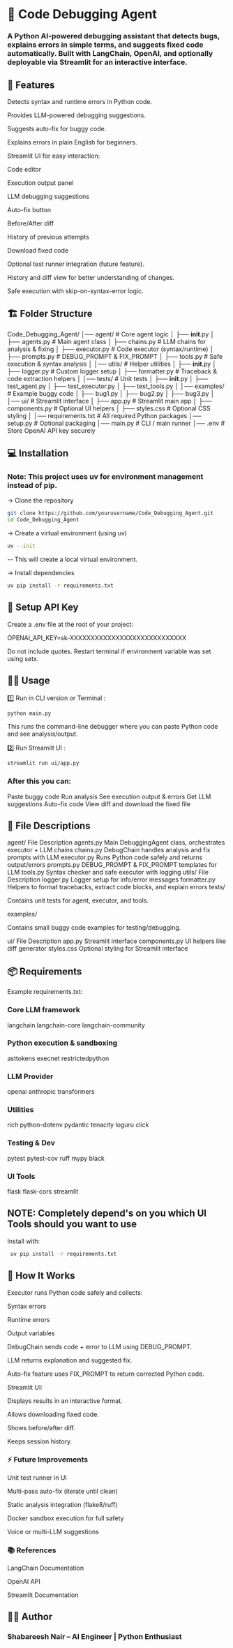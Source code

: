 # 🐞 Code Debugging Agent

### A Python AI-powered debugging assistant that detects bugs, explains errors in simple terms, and suggests fixed code automatically. Built with LangChain, OpenAI, and optionally deployable via Streamlit for an interactive interface.



## 🚀 Features

Detects syntax and runtime errors in Python code.

Provides LLM-powered debugging suggestions.

Suggests auto-fix for buggy code.

Explains errors in plain English for beginners.

Streamlit UI for easy interaction:

Code editor

Execution output panel

LLM debugging suggestions

Auto-fix button

Before/After diff

History of previous attempts

Download fixed code

Optional test runner integration (future feature).

History and diff view for better understanding of changes.

Safe execution with skip-on-syntax-error logic.



## 🏗 Folder Structure
Code_Debugging_Agent/
│── agent/                  # Core agent logic
│   ├── __init__.py
│   ├── agents.py           # Main agent class
│   ├── chains.py           # LLM chains for analysis & fixing
│   ├── executor.py         # Code executor (syntax/runtime)
│   ├── prompts.py          # DEBUG_PROMPT & FIX_PROMPT
│   ├── tools.py            # Safe execution & syntax analysis
│
│── utils/                  # Helper utilities
│   ├── __init__.py
│   ├── logger.py           # Custom logger setup
│   ├── formatter.py        # Traceback & code extraction helpers
│
│── tests/                  # Unit tests
│   ├── __init__.py
│   ├── test_agent.py
│   ├── test_executor.py
│   ├── test_tools.py
│
│── examples/               # Example buggy code
│   ├── bug1.py
│   ├── bug2.py
│   ├── bug3.py
│
│── ui/                     # Streamlit interface
│   ├── app.py              # Streamlit main app
│   ├── components.py       # Optional UI helpers
│   ├── styles.css          # Optional CSS styling
│
│── requirements.txt        # All required Python packages
│── setup.py                # Optional packaging
│── main.py                 # CLI / main runner
│── .env                    # Store OpenAI API key securely



## 💻 Installation

### Note: This project uses uv for environment management instead of pip.

-> Clone the repository

```bash
git clone https://github.com/yourusername/Code_Debugging_Agent.git
cd Code_Debugging_Agent
```

-> Create a virtual environment (using uv)

```bash
uv --init
```

-- This will create a local virtual environment.


-> Install dependencies

```bash
uv pip install -r requirements.txt
```

## 🔑 Setup API Key

Create a .env file at the root of your project:

OPENAI_API_KEY=sk-XXXXXXXXXXXXXXXXXXXXXXXXXXXX

Do not include quotes. Restart terminal if environment variable was set using setx.


## 🏃‍♂️ Usage
1️⃣ Run in CLI version or Terminal :
```bash
python main.py
```
This runs the command-line debugger where you can paste Python code and see analysis/output.


2️⃣ Run Streamlit UI :
```bash
streamlit run ui/app.py
```


### After this you can:

Paste buggy code
Run analysis
See execution output & errors
Get LLM suggestions
Auto-fix code
View diff and download the fixed file



## 📂 File Descriptions
agent/
File	Description
agents.py	Main DebuggingAgent class, orchestrates executor + LLM chains
chains.py	DebugChain handles analysis and fix prompts with LLM
executor.py	Runs Python code safely and returns output/errors
prompts.py	DEBUG_PROMPT & FIX_PROMPT templates for LLM
tools.py	Syntax checker and safe executor with logging
utils/
File	Description
logger.py	Logger setup for info/error messages
formatter.py	Helpers to format tracebacks, extract code blocks, and explain errors
tests/

Contains unit tests for agent, executor, and tools.

examples/

Contains small buggy code examples for testing/debugging.

ui/
File	Description
app.py	Streamlit interface
components.py	UI helpers like diff generator
styles.css	Optional styling for Streamlit interface



## 📦 Requirements

Example requirements.txt:

### Core LLM framework
langchain
langchain-core
langchain-community

### Python execution & sandboxing
asttokens
execnet
restrictedpython

### LLM Provider
openai
anthropic
transformers

### Utilities
rich
python-dotenv
pydantic
tenacity
loguru
click

### Testing & Dev
pytest
pytest-cov
ruff
mypy
black

### UI Tools
flask
flask-cors
streamlit

## NOTE: Completely depend's on you which UI Tools should you want to use


Install with: 
```bash
 uv pip install -r requirements.txt
```


## 🧩 How It Works

Executor runs Python code safely and collects:

Syntax errors

Runtime errors

Output variables

DebugChain sends code + error to LLM using DEBUG_PROMPT.

LLM returns explanation and suggested fix.

Auto-fix feature uses FIX_PROMPT to return corrected Python code.

Streamlit UI:

Displays results in an interactive format.

Allows downloading fixed code.

Shows before/after diff.

Keeps session history.



### ⚡ Future Improvements

Unit test runner in UI

Multi-pass auto-fix (iterate until clean)

Static analysis integration (flake8/ruff)

Docker sandbox execution for full safety

Voice or multi-LLM suggestions


### 📚 References

LangChain Documentation

OpenAI API

Streamlit Documentation



## 👨‍💻 Author

### Shabareesh Nair – AI Engineer | Python Enthusiast